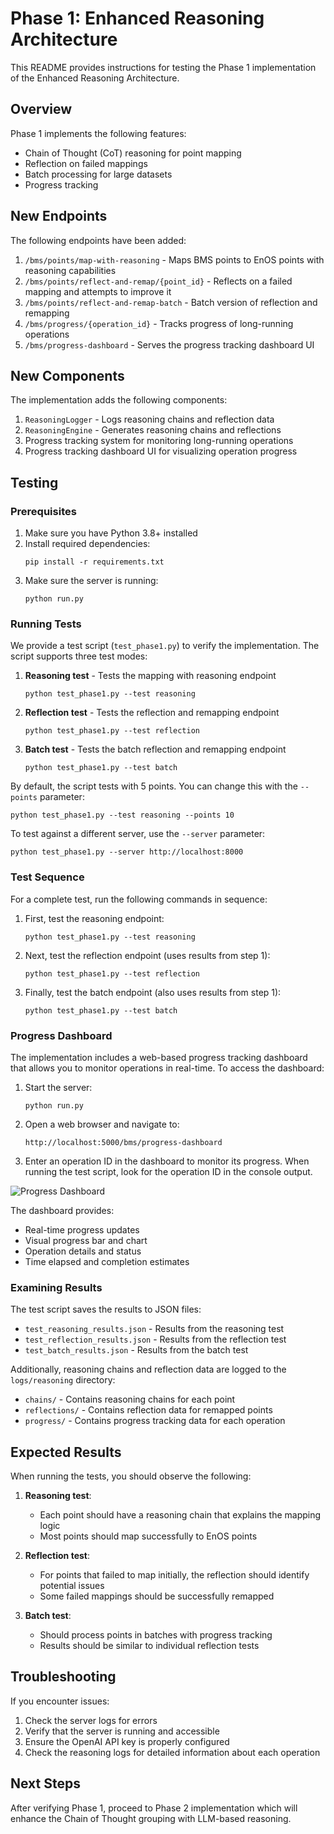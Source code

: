 # Phase 1: Enhanced Reasoning Architecture

This README provides instructions for testing the Phase 1 implementation of the Enhanced Reasoning Architecture.

## Overview

Phase 1 implements the following features:
- Chain of Thought (CoT) reasoning for point mapping
- Reflection on failed mappings
- Batch processing for large datasets
- Progress tracking

## New Endpoints

The following endpoints have been added:

1. `/bms/points/map-with-reasoning` - Maps BMS points to EnOS points with reasoning capabilities
2. `/bms/points/reflect-and-remap/{point_id}` - Reflects on a failed mapping and attempts to improve it
3. `/bms/points/reflect-and-remap-batch` - Batch version of reflection and remapping
4. `/bms/progress/{operation_id}` - Tracks progress of long-running operations
5. `/bms/progress-dashboard` - Serves the progress tracking dashboard UI

## New Components

The implementation adds the following components:

1. `ReasoningLogger` - Logs reasoning chains and reflection data
2. `ReasoningEngine` - Generates reasoning chains and reflections
3. Progress tracking system for monitoring long-running operations
4. Progress tracking dashboard UI for visualizing operation progress

## Testing

### Prerequisites

1. Make sure you have Python 3.8+ installed
2. Install required dependencies:
   ```
   pip install -r requirements.txt
   ```
3. Make sure the server is running:
   ```
   python run.py
   ```

### Running Tests

We provide a test script (`test_phase1.py`) to verify the implementation. The script supports three test modes:

1. **Reasoning test** - Tests the mapping with reasoning endpoint
   ```
   python test_phase1.py --test reasoning
   ```

2. **Reflection test** - Tests the reflection and remapping endpoint
   ```
   python test_phase1.py --test reflection
   ```

3. **Batch test** - Tests the batch reflection and remapping endpoint
   ```
   python test_phase1.py --test batch
   ```

By default, the script tests with 5 points. You can change this with the `--points` parameter:

```
python test_phase1.py --test reasoning --points 10
```

To test against a different server, use the `--server` parameter:

```
python test_phase1.py --server http://localhost:8000
```

### Test Sequence

For a complete test, run the following commands in sequence:

1. First, test the reasoning endpoint:
   ```
   python test_phase1.py --test reasoning
   ```

2. Next, test the reflection endpoint (uses results from step 1):
   ```
   python test_phase1.py --test reflection
   ```

3. Finally, test the batch endpoint (also uses results from step 1):
   ```
   python test_phase1.py --test batch
   ```

### Progress Dashboard

The implementation includes a web-based progress tracking dashboard that allows you to monitor operations in real-time. To access the dashboard:

1. Start the server:
   ```
   python run.py
   ```

2. Open a web browser and navigate to:
   ```
   http://localhost:5000/bms/progress-dashboard
   ```

3. Enter an operation ID in the dashboard to monitor its progress. When running the test script, look for the operation ID in the console output.

![Progress Dashboard](dashboard_screenshot.png)

The dashboard provides:
- Real-time progress updates
- Visual progress bar and chart
- Operation details and status
- Time elapsed and completion estimates

### Examining Results

The test script saves the results to JSON files:
- `test_reasoning_results.json` - Results from the reasoning test
- `test_reflection_results.json` - Results from the reflection test
- `test_batch_results.json` - Results from the batch test

Additionally, reasoning chains and reflection data are logged to the `logs/reasoning` directory:
- `chains/` - Contains reasoning chains for each point
- `reflections/` - Contains reflection data for remapped points
- `progress/` - Contains progress tracking data for each operation

## Expected Results

When running the tests, you should observe the following:

1. **Reasoning test**: 
   - Each point should have a reasoning chain that explains the mapping logic
   - Most points should map successfully to EnOS points

2. **Reflection test**:
   - For points that failed to map initially, the reflection should identify potential issues
   - Some failed mappings should be successfully remapped

3. **Batch test**:
   - Should process points in batches with progress tracking
   - Results should be similar to individual reflection tests

## Troubleshooting

If you encounter issues:

1. Check the server logs for errors
2. Verify that the server is running and accessible
3. Ensure the OpenAI API key is properly configured
4. Check the reasoning logs for detailed information about each operation

## Next Steps

After verifying Phase 1, proceed to Phase 2 implementation which will enhance the Chain of Thought grouping with LLM-based reasoning. 